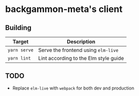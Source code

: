 backgammon-meta's client
========================

## Building
| Target       | Description                           |
| ------------ | ------------------------------------- |
| `yarn serve` | Serve the frontend using `elm-live`   |
| `yarn lint`  | Lint according to the Elm style guide |

## TODO
- Replace `elm-live` with `webpack` for both dev and production
